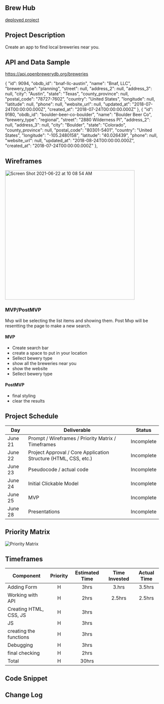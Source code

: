 ## Brew Hub

[deployed project](https://www.openbrewerydb.org/)

## Project Description

Create an app to find local breweries near you.

## API and Data Sample
https://api.openbrewerydb.org/breweries

{
        "id": 9094,
        "obdb_id": "bnaf-llc-austin",
        "name": "Bnaf, LLC",
        "brewery_type": "planning",
        "street": null,
        "address_2": null,
        "address_3": null,
        "city": "Austin",
        "state": "Texas",
        "county_province": null,
        "postal_code": "78727-7602",
        "country": "United States",
        "longitude": null,
        "latitude": null,
        "phone": null,
        "website_url": null,
        "updated_at": "2018-07-24T00:00:00.000Z",
        "created_at": "2018-07-24T00:00:00.000Z"
    },
    {
        "id": 9180,
        "obdb_id": "boulder-beer-co-boulder",
        "name": "Boulder Beer Co",
        "brewery_type": "regional",
        "street": "2880 Wilderness Pl",
        "address_2": null,
        "address_3": null,
        "city": "Boulder",
        "state": "Colorado",
        "county_province": null,
        "postal_code": "80301-5401",
        "country": "United States",
        "longitude": "-105.2480158",
        "latitude": "40.026439",
        "phone": null,
        "website_url": null,
        "updated_at": "2018-08-24T00:00:00.000Z",
        "created_at": "2018-07-24T00:00:00.000Z"
    },



## Wireframes
<img width="424" alt="Screen Shot 2021-06-22 at 10 08 54 AM" src="https://user-images.githubusercontent.com/84546443/122939776-ebf57880-d341-11eb-8c3c-d759d5b7bfef.png">


### MVP/PostMVP

Mvp will be selecting the list items and showing them. Post Mvp will be resentting the page to make a new search.

#### MVP 


- Create search bar
- create a space to put in your location
- Sellect bewery type
- show all the breweries near you
- show the website
- Sellect bewery type




#### PostMVP  

- final styling
- clear the results

## Project Schedule


|  Day | Deliverable | Status
|---|---| ---|
|June 21| Prompt / Wireframes / Priority Matrix / Timeframes | Incomplete
|June 22| Project Approval / Core Application Structure (HTML, CSS, etc.) | Incomplete
|June 23| Pseudocode / actual code | Incomplete
|June 24| Initial Clickable Model  | Incomplete
|June 25| MVP | Incomplete
|June 28| Presentations | Incomplete

## Priority Matrix
![Priority Matrix](https://user-images.githubusercontent.com/84546443/122939975-121b1880-d342-11eb-9c75-0c4c8212adfa.png)


## Timeframes

| Component | Priority | Estimated Time | Time Invested | Actual Time |
| --- | :---: |  :---: | :---: | :---: |
| Adding Form | H | 3hrs| 3.hrs | 3.5hrs |
| Working with API | H | 2hrs| 2.5hrs | 2.5hrs |
| Creating HTML, CSS, JS | H | 3hrs |  |  |
| JS | H | 3hrs |  |  |
|creating the functions| H | 3hrs |
|Debugging | H |3hrs |  |   |
|final checking| H | 2hrs|
| Total | H | 30hrs|  |  |

## Code Snippet



## Change Log
